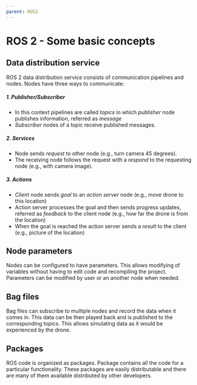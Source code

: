 ```yaml
---
parent: ROS2
---
```


# ROS 2 - Some basic concepts



## Data distribution service

ROS 2 data distribution service consists of communication pipelines and nodes. 
Nodes have three ways to communicate:
  ##### 1. Publisher/Subscriber
  - In this context pipelines are called *topics* in which *publisher* node publishes information, referred as *message*
  - *Subscriber* nodes of a topic receive published messages.
  ##### 2. Services
  - Node sends *request* to other node (e.g., turn camera 45 degrees).
  - The receiving node follows the request with a *respond* to the requesting node (e.g., with camera image).
  ##### 3. Actions
  - *Client* node sends *goal* to an *action server* node (e.g., move drone to this location)
  - Action server processes the goal and then sends progress updates, referred as *feedback*
    to the client node (e.g., how far the drone is from the location)
  - When the goal is reached the action server sends a *result* to the client (e.g., picture of the location)

## Node parameters

Nodes can be configured to have parameters. This allows modifying of variables without having to edit code 
and recompiling the project. Parameters can be modified by user or an another node when needed.

## Bag files

Bag files can subscribe to multiple nodes and record the data when it comes in.
This data can be then played back and is published to the corresponding topics.
This allows simulating data as it would be experienced by the drone.

## Packages

ROS code is organized as packages. Package contains all the code for a particular functionality. 
These packages are easily distributable and there are many of them available distributed by other developers.